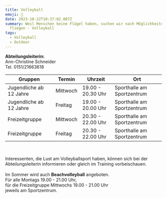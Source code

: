 ```yaml
---
title: Volleyball
emoji: 🏐
date: 2023-10-22T10:37:02.007Z
summary: Weil Menschen keine Flügel haben, suchen wir nach Möglichkeiten zu
  fliegen - Volleyball
tags:
  - Volleyball
  - Outdoor
---
```

**Abteilungsleiterin:** \
Ann-Christine Schneider \
Tel. 0151/21663618

| **Gruppen**             | **Termin** | **Uhrzeit**       | **Ort**                    |
| ----------------------- | ---------- | ----------------- | -------------------------- |
| Jugendliche ab 12 Jahre | Mittwoch   | 19.00 - 20.30 Uhr | Sporthalle am Sportzentrum |
| Jugendliche ab 12 Jahre | Freitag    | 19.00 - 20.00 Uhr | Sporthalle am Sportzentrum |
| Freizeitgruppe          | Mittwoch   | 20.30 - 22.00 Uhr | Sporthalle am Sportzentrum |
| Freizeitgruppe          | Freitag    | 20.30 - 22.00 Uhr | Sporthalle am Sportzentrum |

 

Interessenten, die Lust am Volleyballsport haben, können sich bei der Abteilungsleiterin informieren oder gleich im Training vorbeischauen.\
\
Im Sommer wird auch **Beachvolleyball** angeboten.\
Für alle Montags 19.00 - 21.00 Uhr,\
für die Freizeitgruppe Mittwochs 19.00 - 21.00 Uhr\
jeweils am Sportzentrum.